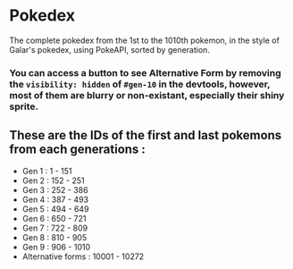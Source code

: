# Pokedex
The complete pokedex from the 1st to the 1010th pokemon, in the style of Galar's pokedex, using PokeAPI, sorted by generation.

### You can access a button to see Alternative Form by removing the `visibility: hidden` of `#gen-10` in the devtools, however, most of them are blurry or non-existant, especially their shiny sprite.

## These are the IDs of the first and last pokemons from each generations :

- Gen 1 : 1 - 151
- Gen 2 : 152 - 251
- Gen 3 : 252 - 386
- Gen 4 : 387 - 493
- Gen 5 : 494 - 649
- Gen 6 : 650 - 721
- Gen 7 : 722 - 809
- Gen 8 : 810 - 905
- Gen 9 : 906 - 1010
- Alternative forms : 10001 - 10272
